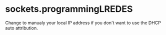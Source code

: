 # sockets.programmingLREDES
Change to manualy your local IP address if you don't want to use the DHCP auto attribution.
